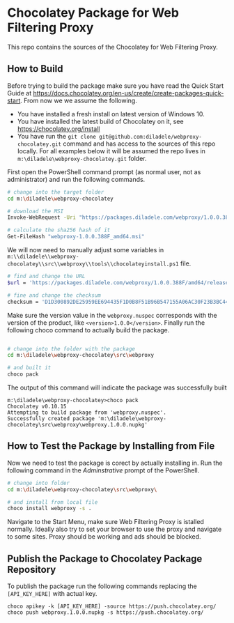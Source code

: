 # Chocolatey Package for Web Filtering Proxy

This repo contains the sources of the Chocolatey for Web Filtering Proxy. 

## How to Build

Before trying to build the package make sure you have read the Quick Start Guide at https://docs.chocolatey.org/en-us/create/create-packages-quick-start. From now we we assume the following.

* You have installed a fresh install on latest version of Windows 10.
* You have installed the latest build of Chocolatey on it, see https://chocolatey.org/install
* You have run the ```git clone git@github.com:diladele/webproxy-chocolatey.git``` command and has access to the sources of this repo locally. For all examples below it will be assumed the repo lives in ```m:\diladele\webproxy-chocolatey.git``` folder.

First open the PowerShell command prompt (as normal user, not as administrator) and run the following commands.

```bash
# change into the target folder
cd m:\diladele\webproxy-chocolatey

# download the MSI
Invoke-WebRequest -Uri "https://packages.diladele.com/webproxy/1.0.0.388F/amd64/release/windows/webproxy-1.0.0.388F_amd64.msi" -OutFile "webproxy-1.0.0.388F_amd64.msi"

# calculate the sha256 hash of it
Get-FileHash "webproxy-1.0.0.388F_amd64.msi"

```

We will now need to manually adjust some variables in ``m:\\diladele\\webproxy-chocolatey\\src\\webproxy\\tools\\chocolateyinstall.ps1`` file.

```bash
# find and change the URL 
$url = 'https://packages.diladele.com/webproxy/1.0.0.388F/amd64/release/windows/webproxy-1.0.0.388F_amd64.msi'

# fine and change the checksum
checksum = 'D1D300892DE25959EE694435F1D0B8F51B96B547155A06AC30F23B3BC44874B8'
```

Make sure the version value in the ```webproxy.nuspec``` corresponds with the version of the product, like ```<version>1.0.0</version>```. Finally run the following choco command to actually build the package.

```bash

# change into the folder with the package
cd m:\diladele\webproxy-chocolatey\src\webproxy

# and built it
choco pack
```

The output of this command will indicate the package was successfully built

```
m:\diladele\webproxy-chocolatey>choco pack
Chocolatey v0.10.15
Attempting to build package from 'webproxy.nuspec'.
Successfully created package 'm:\diladele\webproxy-chocolatey\src\webproxy\webproxy.1.0.0.nupkg'
```

## How to Test the Package by Installing from File

Now we need to test the package is corect by actually installing in. Run the following command in the *Adminstrative* prompt of the PowerShell.

```bash
# change into folder
cd m:\diladele\webproxy-chocolatey\src\webproxy\

# and install from local file
choco install webproxy -s .
```

Navigate to the Start Menu, make sure Web Filtering Proxy is istalled normally. Ideally also try to set your browser to use the proxy and navigate to some sites. Proxy should be working and ads should be blocked.

## Publish the Package to Chocolatey Package Repository

To publish the package run the following commands replacing the ```[API_KEY_HERE]``` with actual key.

```
choco apikey -k [API_KEY_HERE] -source https://push.chocolatey.org/
choco push webproxy.1.0.0.nupkg -s https://push.chocolatey.org/
```